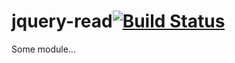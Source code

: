 # jquery-read[![Build Status](https://secure.travis-ci.org/simonfan/jquery-read.png?branch=master)](http://travis-ci.org/simonfan/jquery-read)

Some module...
